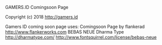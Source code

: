 GAMERS.ID Comingsoon Page

Copyright (c) 2018 http://gamers.id

Gamers ID coming soon page uses:
Comingsoon Page by flankerad http://www.flankerworks.com
BEBAS NEUE Dharma Type http://dharmatype.com/ 
http://www.fontsquirrel.com/license/bebas-neue
